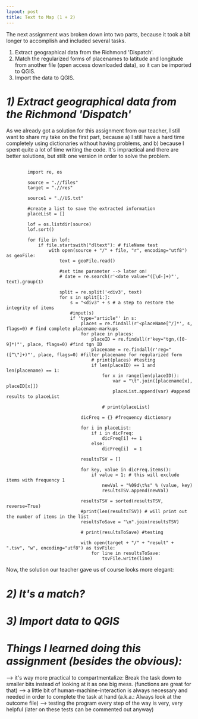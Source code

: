 ```yaml
---
layout: post
title: Text to Map (1 + 2)
---
```


The next assignment was broken down into two parts, because it took a bit longer to accomplish and included several tasks.
1) Extract geographical data from the Richmond 'Dispatch'.
2) Match the regularized forms of placenames to latitude and longitude from another file (open access downloaded data), so it can be imported to QGIS.
3) Import the data to QGIS.


# *1) Extract geographical data from the Richmond 'Dispatch'*

As we already got a solution for this assignment from our teacher, I still want to share my take on the first part, because a) I still have a hard time completely using dictionaries without having problems, and b) because I spent quite a lot of time writing the code.
It's impractical and there are better solutions, but still: one version in order to solve the problem.

```

		import re, os

		source = ".//files"
		target = ".//res"

		source1 = ".//US.txt"

		#create a list to save the extracted information
		placeList = []

		lof = os.listdir(source)
		lof.sort()

		for file in lof:
			if file.startswith("dltext"): # fileName test
				with open(source + "/" + file, "r", encoding="utf8") as geoFile:
					text = geoFile.read()

					#set time parameter --> later on!
					# date = re.search(r'<date value="([\d-]+)"', text).group(1)
					
					split = re.split('<div3', text)
					for s in split[1:]:
						s = "<div3" + s # a step to restore the integrity of items
						#input(s)
						if 'type="article"' in s:
							places = re.findall(r'<placeName[^/]*', s, flags=0) # find complete placename-markups
							for place in places:
								placeID = re.findall(r'key="tgn,([0-9]*)"', place, flags=0) #find tgn ID
								placename = re.findall(r'reg="([^\"]+)"', place, flags=0) #filter placename for regularized form
								# print(places) #testing				
								if len(placeID) == 1 and len(placename) == 1:
									for x in range(len(placeID)):
										var = "\t".join([placename[x], placeID[x]])
										placeList.append(var) #append results to placeList

									# print(placeList)
								
							dicFreq = {} #frequency dictionary
					
							for i in placeList:
								if i in dicFreq:
									dicFreq[i] += 1
								else:
									dicFreq[i]  = 1
								
							resultsTSV = []
							
							for key, value in dicFreq.items():
								if value > 1: # this will exclude items with frequency 1
									newVal = "%09d\t%s" % (value, key)
									resultsTSV.append(newVal)

							resultsTSV = sorted(resultsTSV, reverse=True)
							#print(len(resultsTSV)) # will print out the number of items in the list
							resultsToSave = "\n".join(resultsTSV)

							# print(resultsToSave) #testing
								
							with open(target + "/" + "result" + ".tsv", "w", encoding="utf8") as tsvFile:
								for line in resultsToSave:
									tsvFile.write(line)

```

Now, the solution our teacher gave us of course looks more elegant:



# *2) It's a match?*


# *3) Import data to QGIS*



# *Things I learned doing this assignment (besides the obvious):*
--> it's way more practical to compartmentalize: Break the task down to smaller bits instead of looking at it as one big mess. (functions are great for that)
--> a little bit of human-machine-interaction is always necessary and needed in order to complete the task at hand (a.k.a.: Always look at the outcome file)
--> testing the program every step of the way is very, very helpful (later on these tests can be commented out anyway)